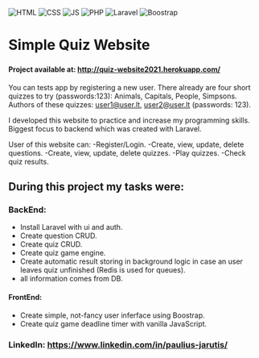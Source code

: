 ![HTML](https://img.shields.io/badge/code-HTML-brightgreen) ![CSS](https://img.shields.io/badge/code-CSS-green) ![JS](https://img.shields.io/badge/code-JS-orange) ![PHP](https://img.shields.io/badge/code-PHP-blue) ![Laravel](https://img.shields.io/badge/framework-Laravel-red) ![Boostrap](https://img.shields.io/badge/Framework-Bootrap-green)

# Simple Quiz Website

###


#### Project available at: http://quiz-website2021.herokuapp.com/

You can tests app by registering a new user.
There already are four short quizzes to try (passwords:123): Animals, Capitals, People, Simpsons.
Authors of these quizzes: user1@user.lt, user2@user.lt (passwords: 123).


I developed this website to practice and increase my programming skills. Biggest focus to backend which was created with Laravel.

User of this website can:
-Register/Login.
-Create, view, update, delete questions.
-Create, view, update, delete quizzes.
-Play quizzes.
-Check quiz results.

## During this project my tasks were:

### BackEnd:

-   Install Laravel with ui and auth.
-   Create question CRUD.
-   Create quiz CRUD.
-   Create quiz game engine.
-   Create automatic result storing in background logic in case an user leaves quiz unfinished (Redis is used for queues).
-   all information comes from DB.

#### FrontEnd:

-   Create simple, not-fancy user inferface using Boostrap.
-   Create quiz game deadline timer with vanilla JavaScript.

### LinkedIn: https://www.linkedin.com/in/paulius-jarutis/
